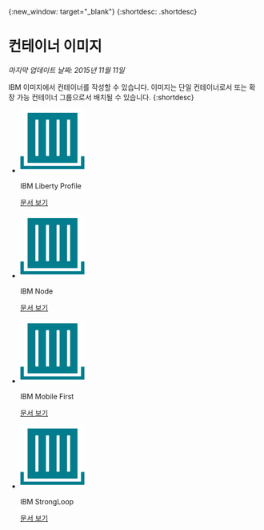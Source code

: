{:new_window: target="_blank"}
{:shortdesc: .shortdesc}

# 컨테이너 이미지
*마지막 업데이트 날짜: 2015년 11월 11일*

IBM 이미지에서 컨테이너를 작성할 수 있습니다. 이미지는 단일 컨테이너로서 또는 확장 가능 컨테이너 그룹으로서 배치될 수 있습니다. 
{:shortdesc}

<ul class="runtimeIconList">
<li>
<p class="runtimeIcon"><img src="images/container-image_ibm.svg" alt="IBM 이미지" /></p>
<p class="runtimeTitle">IBM Liberty Profile</p>
<p class="runtimeLink"><a format="html" href="../images/docker_image_ibmliberty/ibmliberty_starter.html" scope="peer">문서 보기</a></p>
</li>
<li>
<p class="runtimeIcon"><img src="images/container-image_ibm.svg" alt="IBM 이미지" /></p>
<p class="runtimeTitle">IBM Node</p>
<p class="runtimeLink"><a format="html" href="../images/docker_image_ibmnode/ibmnode_starter.html" scope="peer">문서 보기</a></p>
</li>
<li>
<p class="runtimeIcon"><img src="images/container-image_ibm.svg" alt="IBM 이미지" /></p>
<p class="runtimeTitle">IBM Mobile First</p>
<p class="runtimeLink"><a format="html" href="../images/mobilefirst/index.html" scope="peer">문서 보기</a></p>
</li>
<li>
<p class="runtimeIcon"><img src="images/container-image_ibm.svg" alt="IBM 이미지" /></p>
<p class="runtimeTitle">IBM StrongLoop</p>
<p class="runtimeLink"><a format="html" href="../images/ibmnode_strong_pm/ibmnode_strong-pm_starter.html" scope="peer">문서 보기</a></p>
</li>
</ul>
